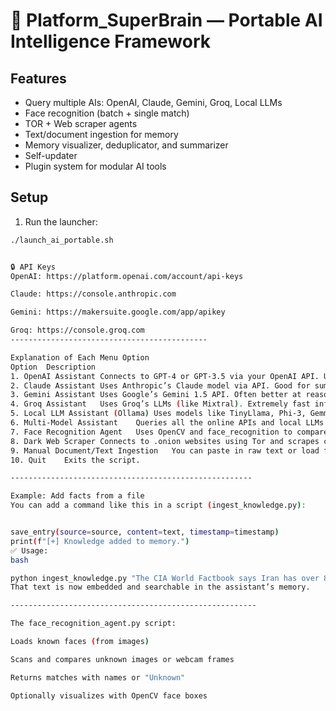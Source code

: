 # 🧠 Platform_SuperBrain — Portable AI Intelligence Framework

## Features
- Query multiple AIs: OpenAI, Claude, Gemini, Groq, Local LLMs
- Face recognition (batch + single match)
- TOR + Web scraper agents
- Text/document ingestion for memory
- Memory visualizer, deduplicator, and summarizer
- Self-updater
- Plugin system for modular AI tools

## Setup

1. Run the launcher:
```bash
./launch_ai_portable.sh


🔒 API Keys
OpenAI: https://platform.openai.com/account/api-keys

Claude: https://console.anthropic.com

Gemini: https://makersuite.google.com/app/apikey

Groq: https://console.groq.com
--------------------------------------------

Explanation of Each Menu Option
Option	Description
1. OpenAI Assistant	Connects to GPT-4 or GPT-3.5 via your OpenAI API. Uses it for powerful online reasoning.
2. Claude Assistant	Uses Anthropic’s Claude model via API. Good for summarization, long documents, and safe responses.
3. Gemini Assistant	Uses Google’s Gemini 1.5 API. Often better at reasoning or creative tasks.
4. Groq Assistant	Uses Groq’s LLMs (like Mixtral). Extremely fast inference from cloud API.
5. Local LLM Assistant (Ollama)	Uses models like TinyLlama, Phi-3, Gemma-2B, LLaMA-2 loaded locally on your system. Runs even offline.
6. Multi-Model Assistant	Queries all the online APIs and local LLMs in parallel, compares results, and saves all responses to memory.
7. Face Recognition Agent	Uses OpenCV and face_recognition to compare known and unknown face images and logs results.
8. Dark Web Scraper	Connects to .onion websites using Tor and scrapes content for keywords or patterns.
9. Manual Document/Text Ingestion	You can paste in raw text or load files (PDF, DOCX, TXT) to train the local memory module.
10. Quit	Exits the script.

------------------------------------------------------

Example: Add facts from a file
You can add a command like this in a script (ingest_knowledge.py):


save_entry(source=source, content=text, timestamp=timestamp)
print(f"[+] Knowledge added to memory.")
✅ Usage:
bash

python ingest_knowledge.py "The CIA World Factbook says Iran has over 86 million people as of 2024."
That text is now embedded and searchable in the assistant’s memory.

-------------------------------------------------------

The face_recognition_agent.py script:

Loads known faces (from images)

Scans and compares unknown images or webcam frames

Returns matches with names or "Unknown"

Optionally visualizes with OpenCV face boxes
